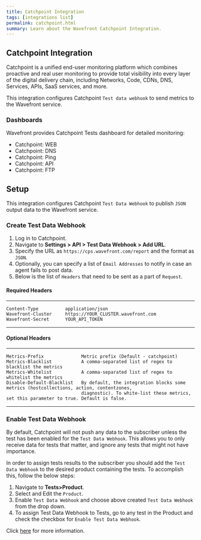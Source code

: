 ```yaml
---
title: Catchpoint Integration
tags: [integrations list]
permalink: catchpoint.html
summary: Learn about the Wavefront Catchpoint Integration.
---
```

## Catchpoint Integration

Catchpoint is a unified end-user monitoring platform which combines proactive and real user monitoring to provide total visibility into every layer of the digital delivery chain, including Networks, Code, CDNs, DNS, Services, APIs, SaaS services, and more.

This integration configures Catchpoint `Test data webhook` to send metrics to the Wavefront service.

### Dashboards

Wavefront provides Catchpoint Tests dashboard for detailed monitoring:

- Catchpoint: WEB
- Catchpoint: DNS
- Catchpoint: Ping
- Catchpoint: API
- Catchpoint: FTP
## Setup

This integration configures Catchpoint `Test Data Webhook` to publish `JSON` output data to the Wavefront service.

### Create Test Data Webhook
1. Log in to Catchpoint.
2. Navigate to **Settings > API > Test Data Webhook > Add URL**.
3. Specify the URL as `https://cps.wavefront.com/report` and the format as `JSON`.
4. Optionally, you can specify a list of `Email Addresses` to notify in case an agent fails to post data.
5. Below is the list of `Headers` that need to be sent as a part of `Request`.

#### Required Headers
-------     ------
    Content-Type          application/json    
    Wavefront-Cluster     https://YOUR_CLUSTER.wavefront.com
    Wavefront-Secret      YOUR_API_TOKEN
-------     ------

#### Optional Headers  
-------     ------
    Metrics-Prefix              Metric prefix (Default - catchpoint)
    Metrics-Blacklist           A comma-separated list of regex to blacklist the metrics
    Metrics-Whitelist           A comma-separated list of regex to whitelist the metrics
    Disable-Default-Blacklist   By default, the integration blocks some metrics (hostcollections, action, contentzones,
                                diagnostic). To white-list these metrics, set this parameter to true. Default is false.
-------     ------

### Enable Test Data Webhook
By default, Catchpoint will not push any data to the subscriber unless the test has been enabled for the `Test Data Webhook`. This allows you to only receive data for tests that matter, and ignore any tests that might not have importance.

In order to assign tests results to the subscriber you should add the `Test Data Webhook` to the desired product containing the tests. To accomplish this, follow the below steps:

1. Navigate to **Tests>Product**.
2. Select and Edit the `Product`.
3. Enable `Test Data Webhook` and choose above created `Test Data Webhook` from the drop down.
4. To assign Test Data Webhook to Tests, go to any test in the Product and check the checkbox for `Enable Test Data Webhook`.

Click [here](https://support.catchpoint.com/hc/en-us/articles/115005282906) for more information.


